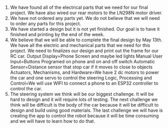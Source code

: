 1. We have found all of the electrical parts that we need for our final project. We have also wired our rear motors to the LN298N motor driver.
2. We have not ordered any parts yet. We do not believe that we will need to order any parts for this project. 
3. We have started a design but it is not yet finished. Our goal is to have it finished and printing by the end of the week. 
4. We believe that we will be able to complete the final design by May 13th. We have all the electric and mechanical parts that we need for this project.
We need to finalizes our design and print out the frame for our RC car. 
Output Display=Phone Screen and maybe led lights
Manual User Input=Buttons Programed on phone and on and off switch
Automatic Sensor=Distance sensor that stop car if it moves to close to objects
Actuators, Mechanisms, and Hardware=We have 2 dc motors to power the car and one servo to control the steering
Logic, Processing and Control=We will use WIFI to connect a phone to an ESP32 controller to control the car.
5. The steering system we think will be our biggest challenge. It will be hard to design and it will require lots of testing. The next challenge we think
will be difficult is the body of the car because it will be difficult to design and build using good materials. The last challenge we will have is
creating the app to control the robot because it will be time consuming and we will have to learn how to do that.
